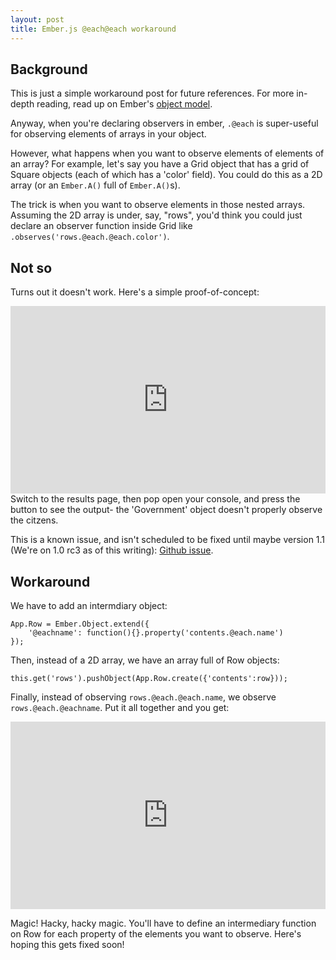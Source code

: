 ```yaml
---
layout: post
title: Ember.js @each@each workaround
---
```

## Background

This is just a simple workaround post for future references.  For more in-depth reading, read up on Ember's [object model](http://emberjs.com/guides/object-model/observers/).
<!--break-->

Anyway, when you're declaring observers in ember, `.@each` is super-useful for observing elements of arrays in your object.

However, what happens when you want to observe elements of elements of an array?  For example, let's say you have a Grid object that has a grid of Square objects (each of which has a 'color' field).  You could do this as a 2D array (or an `Ember.A()` full of `Ember.A()`s).

The trick is when you want to observe elements in those nested arrays.  Assuming the 2D array is under, say, "rows", you'd think you could just declare an observer function inside Grid like `.observes('rows.@each.@each.color')`.

## Not so

Turns out it doesn't work.  Here's a simple proof-of-concept:

<iframe width="100%" height="300" src="http://jsfiddle.net/Wsc8e/2/embedded/" allowfullscreen="allowfullscreen" frameborder="0"></iframe>
Switch to the results page, then pop open your console, and press the button to see the output- the 'Government' object doesn't properly observe the citzens.

This is a known issue, and isn't scheduled to be fixed until maybe version 1.1 (We're on 1.0 rc3 as of this writing): [Github issue](https://github.com/emberjs/ember.js/issues/541).

## Workaround

We have to add an intermdiary object:

    App.Row = Ember.Object.extend({
        '@eachname': function(){}.property('contents.@each.name')
    });

Then, instead of a 2D array, we have an array full of Row objects:

    this.get('rows').pushObject(App.Row.create({'contents':row}));

Finally, instead of observing `rows.@each.@each.name`, we observe `rows.@each.@eachname`.  Put it all together and you get:

<iframe width="100%" height="300" src="http://jsfiddle.net/b9Zxp/2/embedded/" allowfullscreen="allowfullscreen" frameborder="0"></iframe>

Magic!  Hacky, hacky magic.  You'll have to define an intermediary function on Row for each property of the elements you want to observe.  Here's hoping this gets fixed soon!
